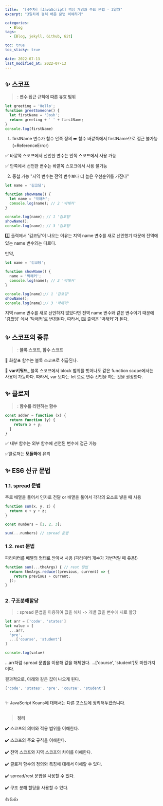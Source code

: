 ```yaml
---
title:  "[4주차] [JavaScript] 핵심 개념과 주요 문법 - 3일차"
excerpt: "3일차에 걸쳐 배운 문법 이해하기"

categories:
  - Blog
tags:
  - [Blog, jekyll, Github, Git]

toc: true
toc_sticky: true
 
date: 2022-07-13
last_modified_at: 2022-07-13
---
```



## ✨ 스코프
> : **변수 접근 규칙에 따른 유효 범위**

```JavaScript
let greeting = 'Hello';
function greetSomeone() {
  let firstName = 'Josh';
  return greeting + ' ' + firstName;
}
console.log(firstName)
```
1. firstName 변수가 함수 안쪽 정의 :arrow_right: 함수 바깥쪽에서 firstName으로 접근 불가능 (=ReferenceError)

:white_check_mark: 바깥쪽 스코프에서 선언한 변수는 안쪽 스코프에서 사용 가능

:white_check_mark: 안쪽에서 선언한 변수는 바깥쪽 스포크에서 사용 불가능

2. 중첩 가능
"지역 변수는 전역 변수보다 더 높은 우선순위를 가진다"

```JavaScript
let name = '김코딩';

function showName() {
  let name = '박해커';
  console.log(name); // 2 '박해커'
}

console.log(name); // 1 '김코딩'
showName();
console.log(name); // 3 '김코딩'
```

:two: 출력에서 '김코딩'이 나오는 이유는 지역 name 변수를 새로 선언했기 때문에 전역에 있는 name 변수와는 다르다.

만약,
```JavaScript
let name = '김코딩';

function showName() {
  name = '박해커';
  console.log(name); // 2 '박해커'
}

console.log(name);// 1 '김코딩'
showName();
console.log(name);// 3 '박해커'
```
지역 name 변수를 새로 선언하지 않았다면 전역 name 변수와 같은 변수이기 때문에 '김코딩' 에서 '박해커'로 변경된다.
따라서, :three: 출력은 '박해커'가 된다.

## ✨ 스코프의 종류
> : **블록 스코프, 함수 스코프**

:ghost: 화살표 함수는 블록 스코프로 취급된다.

:ghost: **var키워드**_
블록 스코프에서 block 범위를 벗어나도 같은 function scope에서는 사용이 가능하다.
따라서, var 보다는 let 으로 변수 선언을 하는 것을 권장한다.

##

## ✨ 클로저
> : **함수를 리턴하는 함수**
```JavaScript
const adder = function (x) {
  return function (y) {
    return x + y;
  }
}
```
:white_check_mark: 내부 함수는 외부 함수에 선언된 변수에 접근 가능

:white_check_mark:클로저는 **모듈화**에 유리

##

## ✨ ES6 신규 문법

### 1.1. spread 문법
주로 배열을 풀어서 인자로 전달 or 배열을 풀어서 각각의 요소로 넣을 때 사용

```JavaScript
function sum(x, y, z) {
  return x + y + z;
}

const numbers = [1, 2, 3];

sum(...numbers) // spread 문법
```

### 1.2. rest 문법
파라미터를 배열의 형태로 받아서 사용 (파라미터 개수가 가변적일 때 유용!)

```JavaScript
function sum(...theArgs) { // rest 문법
  return theArgs.reduce((previous, current) => {
    return previous + current;
  });
}
```

##
### 2. 구조분해할당
> : spread 문법을 이용하여 값을 해체 -> 개별 값을 변수에 새로 할당

```JavaScript
let arr = ['code', 'states']
let value = [
  ...arr,
  'pre',
  ...['course', 'student']
]

console.log(value)
```
...arr처럼 spread 문법을 이용해 값을 해체한다.
...['course', 'student']도 마찬가지이다.

결과적으로, 아래와 같은 값이 나오게 된다.
```JavaScript
['code', 'states', 'pre', 'course', 'student']
```

##

✨ JavaScript Koans에 대해서는 다른 포스트에 정리해두겠습니다.
##

> **정리**

:heavy_check_mark: 스코프의 의미와 적용 범위를 이해한다.

:heavy_check_mark: 스코프의 주요 규칙을 이해한다.

:heavy_check_mark: 전역 스코프와 지역 스코프의 차이를 이해한다.

:heavy_check_mark: 클로저 함수의 정의와 특징에 대해서 이해할 수 있다.

:heavy_check_mark: spread/rest 문법을 사용할 수 있다.

:heavy_check_mark: 구조 분해 할당을 사용할 수 있다.

👍👍👍
